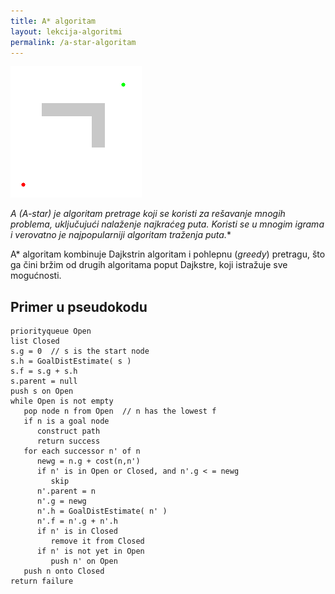 ```yaml
---
title: A* algoritam
layout: lekcija-algoritmi
permalink: /a-star-algoritam
---
```


![astar-algoritam](/images/koncepti/algoritmi/astar-algoritam.gif)

**A* (*A-star*) je algoritam pretrage koji se koristi za rešavanje mnogih problema, uključujući nalaženje najkraćeg puta. Koristi se u mnogim igrama i verovatno je najpopularniji algoritam traženja puta.**

A* algoritam kombinuje Dajkstrin algoritam i pohlepnu (*greedy*) pretragu, što ga čini bržim od drugih algoritama poput Dajkstre, koji istražuje sve mogućnosti.

## Primer u pseudokodu

```
priorityqueue Open
list Closed
s.g = 0  // s is the start node
s.h = GoalDistEstimate( s )
s.f = s.g + s.h
s.parent = null
push s on Open
while Open is not empty
   pop node n from Open  // n has the lowest f
   if n is a goal node
      construct path
      return success
   for each successor n' of n
      newg = n.g + cost(n,n')
      if n' is in Open or Closed, and n'.g < = newg
         skip
      n'.parent = n
      n'.g = newg
      n'.h = GoalDistEstimate( n' )
      n'.f = n'.g + n'.h
      if n' is in Closed
         remove it from Closed
      if n' is not yet in Open
         push n' on Open
   push n onto Closed
return failure
```
